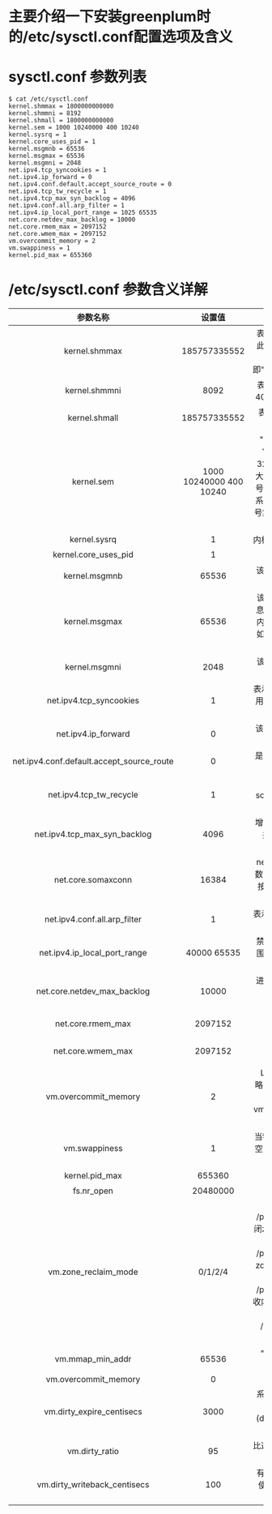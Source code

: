 # 主要介绍一下安装greenplum时的/etc/sysctl.conf配置选项及含义

# sysctl.conf 参数列表

	$ cat /etc/sysctl.conf
	kernel.shmmax = 1800000000000
	kernel.shmmni = 8192
	kernel.shmall = 1800000000000
	kernel.sem = 1000 10240000 400 10240
	kernel.sysrq = 1
	kernel.core_uses_pid = 1
	kernel.msgmnb = 65536
	kernel.msgmax = 65536
	kernel.msgmni = 2048
	net.ipv4.tcp_syncookies = 1
	net.ipv4.ip_forward = 0
	net.ipv4.conf.default.accept_source_route = 0
	net.ipv4.tcp_tw_recycle = 1
	net.ipv4.tcp_max_syn_backlog = 4096
	net.ipv4.conf.all.arp_filter = 1
	net.ipv4.ip_local_port_range = 1025 65535
	net.core.netdev_max_backlog = 10000
	net.core.rmem_max = 2097152
	net.core.wmem_max = 2097152
	vm.overcommit_memory = 2
	vm.swappiness = 1
	kernel.pid_max = 655360


# /etc/sysctl.conf 参数含义详解
| 参数名称 | 设置值 | 参数说明 |
|:----:|:----:|:----:|
| kernel.shmmax | 185757335552 | 表示单个共享内存段的最大值，以字节为单位，此值一般为物理内存的一半，不过大一点也没关系，这里设定的为173G，即"185757335552/1024/1024/1024=173G" |
| kernel.shmmni | 8092 | 表示单个共享内存段的最小值，一般为4kB，即4096bit，也可适当调大，一般为4096的2-3倍 |
| kernel.shmall | 185757335552 | 表示可用共享内存的总量,单位是页,一般此值与kernel.shmmax相等 |
| kernel.sem | 1000 10240000 400 10240 | "该文件用于控制内核信号量,信号量是System VIPC用于进程间通讯的方法。建议设置:250 32000 100 128第一列,表示每个信号集中的最大信号量数目。第二列,表示系统范围内的最大信号量总数目。第三列,表示每个信号发生时的最大系统操作数目。第四列,表示系统范围内的最大信号集总数目。所以,（第一列）*（第四列）=（第二列）" |
| kernel.sysrq | 1 | 内核系统请求调试功能控制,0表示禁用,1表示启用 |
| kernel.core_uses_pid | 1 | 这有利于多线程调试,0表示禁用,1表示启用 |
| kernel.msgmnb | 65536 | 该文件指定一个消息队列的最大长度（bytes）。缺省设置：16384 |
| kernel.msgmax | 65536 | 该文件指定了从一个进程发送到另一个进程的消息的最大长度（bytes）。进程间的消息传递是在内核的内存中进行的，不会交换到磁盘上，所以如果增加该值，则将增加操作系统所使用的内存数量。缺省设置：8192 |
| kernel.msgmni | 2048 | 该文件指定消息队列标识的最大数目，即系统范围内最大多少个消息队列。 |
| net.ipv4.tcp_syncookies | 1 | 表示开启SYN Cookies,当SYN等待队列溢出时,启用cookies来处理,可以防范少量的SYN攻击,默认为0,表示关闭。1表示启用 |
| net.ipv4.ip_forward | 0 | 该文件表示是否打开IP转发。0:禁止 1:转发 缺省设置:0 |
| net.ipv4.conf.default.accept_source_route | 0 | 是否允许源地址经过路由。0:禁止 1:打开 缺省设置:0 |
| net.ipv4.tcp_tw_recycle | 1 | 减少time_wait的时间，允许将TIME_WAIT sockets快速回收以便利用。0表示禁用,1表示启用 |
| net.ipv4.tcp_max_syn_backlog | 4096 | 增加TCP SYN队列长度，使系统可以处理更多的并发连接。一般为4096，可以调大，必须是4096的倍数，建议是2-3倍 |
| net.core.somaxconn | 16384 | net.core.somaxconn是Linux中的一个kernel参数，表示socket监听（listen）的backlog上限，按照机器的性能参数可以配置为:16384,128或1000都可以 |
| net.ipv4.conf.all.arp_filter | 1 | 表示控制具体应该由哪块网卡来回应arp包,缺省设置0, 建议设置为1 |
| net.ipv4.ip_local_port_range | 40000 65535 | 禁用 numa, 或者在vmlinux中禁止，指定端口范围的一个配置,默认是32768 61000，可调整为1025 65535或40000 65535 |
| net.core.netdev_max_backlog | 10000 | 进入包的最大设备队列.默认是1000,对重负载服务器而言,该值太低,可调整到16384/32768/65535 |
| net.core.rmem_max | 2097152 | 最大socket读buffer,可参考的优化值:1746400/3492800/6985600 |
| net.core.wmem_max | 2097152 | 最大socket写buffer,可参考的优化值:1746400/3492800/6985600 |
| vm.overcommit_memory | 2 | Linux下overcommit有三种策略，0:启发式策略，1:任何overcommit都会被接受。2:当系统分配的内存超过swap+N%*物理RAM(N%由vm.overcommit_ratio决定)时，会拒绝commit，一般设置为2 |
| vm.swappiness | 1 | 当物理内存超过设置的值是开始使用swap的内存空间,计算公式是100-1=99%表示物理内存使用到99%时开始交换分区使用 |
| kernel.pid_max | 655360 | 用户打开最大进程数,全局配置的参数 |
| fs.nr_open | 20480000 | 本地自动分配的TCP, UDP端口号范围 |
| vm.zone_reclaim_mode | 0/1/2/4 | "echo 0 > /proc/sys/vm/zone_reclaim_mode：意味着关闭zone_reclaim模式，可以从其他zone或NUMA节点回收内存。echo 1 > /proc/sys/vm/zone_reclaim_mode：表示打开zone_reclaim模式，这样内存回收只会发生在本地节点内。echo 2 > /proc/sys/vm/zone_reclaim_mode：在本地回收内存时，可以将cache中的脏数据写回硬盘，以回收内存。echo 4 > /proc/sys/vm/zone_reclaim_mode：可以用swap方式回收内存。" |
| vm.mmap_min_addr | 65536 | "pdflush（或其他）后台刷脏页进程的唤醒间隔，100表示1秒。" |
| vm.overcommit_memory | 0 | |
| vm.dirty_expire_centisecs | 3000 | 系统脏页到达这个值，系统后台刷脏页调度进程 pdflush（或其他） 自动将(dirty_expire_centisecs/100）秒前的脏页刷到磁盘 |
| vm.dirty_ratio | 95 | 比这个值老的脏页，将被刷到磁盘。3000表示30秒。 |
| vm.dirty_writeback_centisecs | 100 | 有效防止用户进程刷脏页，在单机多实例，并且使用CGROUP限制单实例IOPS的情况下非常有效。 |

